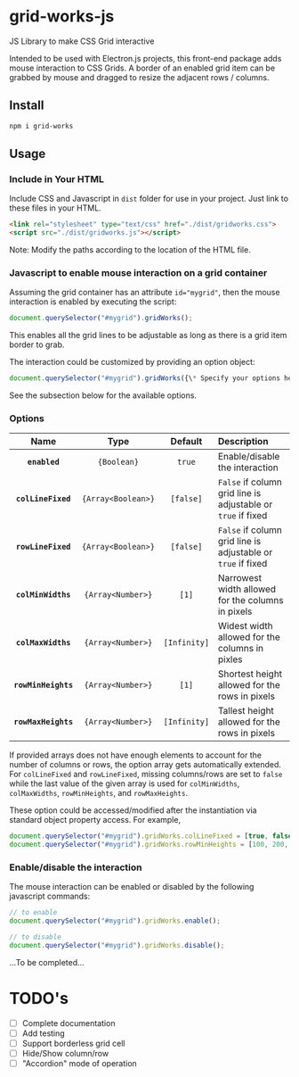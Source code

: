 <!-- [![npm][npm]][npm-url]
[![node][node]][node-url]
[![deps][deps]][deps-url]
[![test][test]][test-url]
[![coverage][cover]][cover-url]
[![chat][chat]][chat-url] -->

# grid-works-js
JS Library to make CSS Grid interactive

Intended to be used with Electron.js projects, this front-end package adds mouse interaction to CSS Grids. A border of an enabled grid item can be grabbed by mouse and dragged to resize the adjacent rows / columns.

## Install

```bash
npm i grid-works
```

## Usage

### Include in Your HTML

Include CSS and Javascript in `dist` folder for use in your project. Just link to these files in your HTML.

```html
<link rel="stylesheet" type="text/css" href="./dist/gridworks.css">
<script src="./dist/gridworks.js"></script>
```

Note: Modify the paths according to the location of the HTML file.

### Javascript to enable mouse interaction on a grid container

Assuming the grid container has an attribute `id="mygrid"`, then the mouse interaction is enabled by executing the script:

```javascript
document.querySelector("#mygrid").gridWorks();
```

This enables all the grid lines to be adjustable as long as there is a grid item border to grab.

The interaction could be customized by providing an option object:

```javascript
document.querySelector("#mygrid").gridWorks({\* Specify your options here *\});
```

See the subsection below for the available options.

### Options

|Name|Type|Default|Description|
|:--:|:--:|:-----:|:----------|
|**`enabled`**|`{Boolean}`| `true` |Enable/disable the interaction|
|**`colLineFixed`**|`{Array<Boolean>}`|`[false]`|`False` if column grid line is adjustable or `true` if fixed|
|**`rowLineFixed`**|`{Array<Boolean>}`|`[false]`|`False` if column grid line is adjustable or `true` if fixed|
|**`colMinWidths`**|`{Array<Number>}`|`[1]`|Narrowest width allowed for the columns in pixels|
|**`colMaxWidths`**|`{Array<Number>}`|`[Infinity]`|Widest width allowed for the columns in pixles|
|**`rowMinHeights`**|`{Array<Number>}`|`[1]`|Shortest height allowed for the rows in pixels|
|**`rowMaxHeights`**|`{Array<Number>}`|`[Infinity]`|Tallest height allowed for the rows in pixels|

If provided arrays does not have enough elements to account for the number of columns or rows, the option array gets automatically extended. For `colLineFixed` and `rowLineFixed`, missing columns/rows are set to `false` while the last value of the given array is used for `colMinWidths`, `colMaxWidths`, `rowMinHeights`, and `rowMaxHeights`.

These option could be accessed/modified after the instantiation via standard object property access. For example,

```javascript
document.querySelector("#mygrid").gridWorks.colLineFixed = [true, false];
document.querySelector("#mygrid").gridWorks.rowMinHeights = [100, 200, 300];
```

### Enable/disable the interaction

The mouse interaction can be enabled or disabled by the following javascript commands:

```javascript
// to enable
document.querySelector("#mygrid").gridWorks.enable();

// to disable
document.querySelector("#mygrid").gridWorks.disable();
```

...To be completed...

# TODO's

- [ ] Complete documentation
- [ ] Add testing
- [ ] Support borderless grid cell
- [ ] Hide/Show column/row
- [ ] "Accordion" mode of operation
